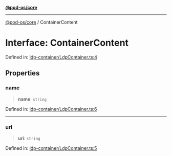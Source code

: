 [**@pod-os/core**](../README.md)

***

[@pod-os/core](../globals.md) / ContainerContent

# Interface: ContainerContent

Defined in: [ldp-container/LdpContainer.ts:4](https://github.com/pod-os/PodOS/blob/1aecf6de76fa668e7779c8aad7b604e498d41244/core/src/ldp-container/LdpContainer.ts#L4)

## Properties

### name

> **name**: `string`

Defined in: [ldp-container/LdpContainer.ts:6](https://github.com/pod-os/PodOS/blob/1aecf6de76fa668e7779c8aad7b604e498d41244/core/src/ldp-container/LdpContainer.ts#L6)

***

### uri

> **uri**: `string`

Defined in: [ldp-container/LdpContainer.ts:5](https://github.com/pod-os/PodOS/blob/1aecf6de76fa668e7779c8aad7b604e498d41244/core/src/ldp-container/LdpContainer.ts#L5)
